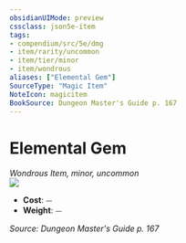 ```yaml
---
obsidianUIMode: preview
cssclass: json5e-item
tags:
- compendium/src/5e/dmg
- item/rarity/uncommon
- item/tier/minor
- item/wondrous
aliases: ["Elemental Gem"]
SourceType: "Magic Item"
NoteIcon: magicitem
BookSource: Dungeon Master's Guide p. 167
---
```

# Elemental Gem
*Wondrous Item, minor, uncommon*  
![](/2-Mechanics/CLI/items/img/elemental-gem.webp#right)  

- **Cost**: ⏤
- **Weight**: ⏤

*Source: Dungeon Master's Guide p. 167*